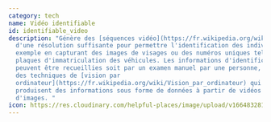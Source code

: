 ```yaml
---
category: tech
name: Vidéo identifiable
id: identifiable_video
description: "Génère des [séquences vidéo](https://fr.wikipedia.org/wiki/Vidéo)
  d'une résolution suffisante pour permettre l'identification des individus, par
  exemple en capturant des images de visages ou des numéros uniques tels que les
  plaques d'immatriculation des véhicules. Les informations d'identification
  peuvent être recueillies soit par un examen manuel par une personne, soit par
  des techniques de [vision par
  ordinateur](https://fr.wikipedia.org/wiki/Vision_par_ordinateur) qui
  produisent des informations sous forme de données à partir de vidéos ou
  d'images. "
icon: https://res.cloudinary.com/helpful-places/image/upload/v1664832811/dtpr-icons/tech/yellow/video_xcdv6g.svg
---
```

